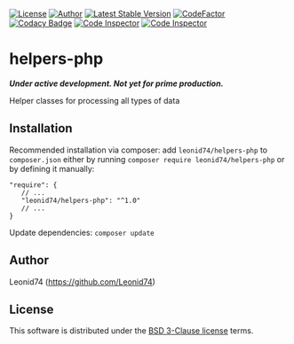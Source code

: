 [![License](https://img.shields.io/badge/license-BSD-blue.svg?maxAge=43200)](./LICENSE)
[![Author](https://img.shields.io/badge/author-Leonid74-blue.svg)](https://github.com/Leonid74)
[![Latest Stable Version](https://img.shields.io/github/v/release/Leonid74/helpers-php)](https://github.com/Leonid74/helpers-php/releases/latest)
[![CodeFactor](https://www.codefactor.io/repository/github/leonid74/helpers-php/badge)](https://www.codefactor.io/repository/github/leonid74/helpers-php)
[![Codacy Badge](https://app.codacy.com/project/badge/Grade/5de729cad22c4c2bb67a030d96fbf0b0)](https://www.codacy.com/gh/Leonid74/helpers-php/dashboard)
[![Code Inspector](https://www.code-inspector.com/project/29479/status/svg)](https://frontend.code-inspector.com/home)
[![Code Inspector](https://www.code-inspector.com/project/29479/score/svg)](https://frontend.code-inspector.com/home)

# helpers-php
***Under active development. Not yet for prime production.***

Helper classes for processing all types of data

Installation
-----

Recommended installation via composer: add `leonid74/helpers-php` to `composer.json` either by running `composer require leonid74/helpers-php` or by defining it manually:

    "require": {
       // ...
       "leonid74/helpers-php": "^1.0"
       // ...
    }

Update dependencies: `composer update`

## Author
Leonid74 (https://github.com/Leonid74)

## License
This software is distributed under the [BSD 3-Clause license](./LICENSE) terms.

